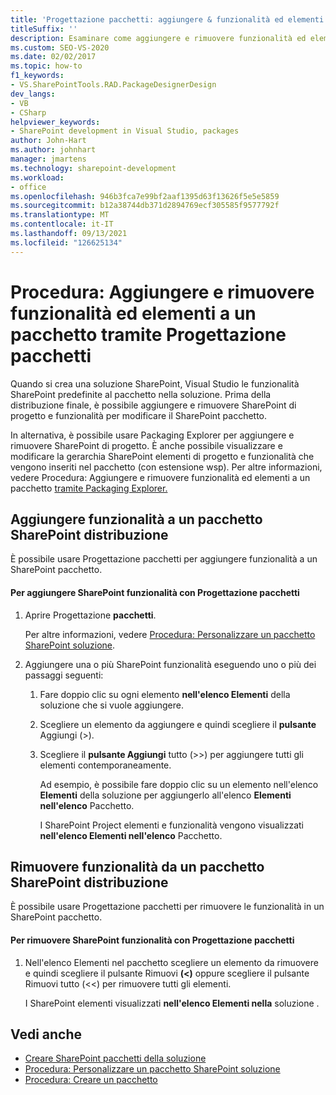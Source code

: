 ```yaml
---
title: 'Progettazione pacchetti: aggiungere & funzionalità ed elementi al pacchetto'
titleSuffix: ''
description: Esaminare come aggiungere e rimuovere funzionalità ed elementi in un pacchetto SharePoint usando Progettazione pacchetti in Visual Studio.
ms.custom: SEO-VS-2020
ms.date: 02/02/2017
ms.topic: how-to
f1_keywords:
- VS.SharePointTools.RAD.PackageDesignerDesign
dev_langs:
- VB
- CSharp
helpviewer_keywords:
- SharePoint development in Visual Studio, packages
author: John-Hart
ms.author: johnhart
manager: jmartens
ms.technology: sharepoint-development
ms.workload:
- office
ms.openlocfilehash: 946b3fca7e99bf2aaf1395d63f13626f5e5e5859
ms.sourcegitcommit: b12a38744db371d2894769ecf305585f9577792f
ms.translationtype: MT
ms.contentlocale: it-IT
ms.lasthandoff: 09/13/2021
ms.locfileid: "126625134"
---
```

# <a name="how-to-add-and-remove-features-and-items-to-a-package-by-using-the-package-designer"></a>Procedura: Aggiungere e rimuovere funzionalità ed elementi a un pacchetto tramite Progettazione pacchetti
  Quando si crea una soluzione SharePoint, Visual Studio le funzionalità SharePoint predefinite al pacchetto nella soluzione. Prima della distribuzione finale, è possibile aggiungere e rimuovere SharePoint di progetto e funzionalità per modificare il SharePoint pacchetto.

 In alternativa, è possibile usare Packaging Explorer per aggiungere e rimuovere SharePoint di progetto. È anche possibile visualizzare e modificare la gerarchia SharePoint elementi di progetto e funzionalità che vengono inseriti nel pacchetto (con estensione wsp). Per altre informazioni, vedere Procedura: Aggiungere e rimuovere funzionalità ed elementi a un pacchetto [tramite Packaging Explorer.](../sharepoint/how-to-add-and-remove-features-and-items-to-a-package-by-using-the-packaging-explorer.md)

## <a name="add-features-to-a-sharepoint-package"></a>Aggiungere funzionalità a un pacchetto SharePoint distribuzione
 È possibile usare Progettazione pacchetti per aggiungere funzionalità a un SharePoint pacchetto.

#### <a name="to-add-sharepoint-features-with-the-package-designer"></a>Per aggiungere SharePoint funzionalità con Progettazione pacchetti

1. Aprire Progettazione **pacchetti**.

    Per altre informazioni, vedere [Procedura: Personalizzare un pacchetto SharePoint soluzione](../sharepoint/how-to-customize-a-sharepoint-solution-package.md).

2. Aggiungere una o più SharePoint funzionalità eseguendo uno o più dei passaggi seguenti:

   1. Fare doppio clic su ogni elemento **nell'elenco Elementi** della soluzione che si vuole aggiungere.

   2. Scegliere un elemento da aggiungere e quindi scegliere il **pulsante** Aggiungi (>).

   3. Scegliere il **pulsante Aggiungi** tutto (>>) per aggiungere tutti gli elementi contemporaneamente.

      Ad esempio, è possibile fare doppio clic su un elemento nell'elenco **Elementi** della soluzione per aggiungerlo all'elenco **Elementi nell'elenco** Pacchetto.

      I SharePoint Project elementi e funzionalità vengono visualizzati **nell'elenco Elementi nell'elenco** Pacchetto.

## <a name="remove-features-from-a-sharepoint-package"></a>Rimuovere funzionalità da un pacchetto SharePoint distribuzione
 È possibile usare Progettazione pacchetti per rimuovere le funzionalità in un SharePoint pacchetto.

#### <a name="to-remove-sharepoint-features-with-the-package-designer"></a>Per rimuovere SharePoint funzionalità con Progettazione pacchetti

1. Nell'elenco Elementi nel pacchetto scegliere un elemento da rimuovere e quindi scegliere il pulsante Rimuovi **(<)** oppure scegliere il pulsante Rimuovi tutto (<<) per rimuovere tutti gli elementi.  

     I SharePoint elementi visualizzati **nell'elenco Elementi nella** soluzione .

## <a name="see-also"></a>Vedi anche
- [Creare SharePoint pacchetti della soluzione](../sharepoint/creating-sharepoint-solution-packages.md)
- [Procedura: Personalizzare un pacchetto SharePoint soluzione](../sharepoint/how-to-customize-a-sharepoint-solution-package.md)
- [Procedura: Creare un pacchetto](/previous-versions/ee231585(v=vs.110))
